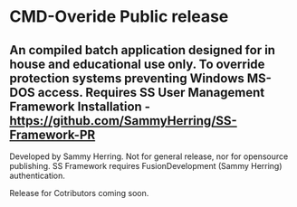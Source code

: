 # CMD-Overide Public release

An compiled batch application designed for in house and educational use only. To override protection systems preventing Windows MS-DOS access. Requires SS User Management Framework Installation - https://github.com/SammyHerring/SS-Framework-PR
---
Developed by Sammy Herring. Not for general release, nor for opensource publishing. SS Framework requires FusionDevelopment (Sammy Herring) authentication.

Release for Cotributors coming soon.
